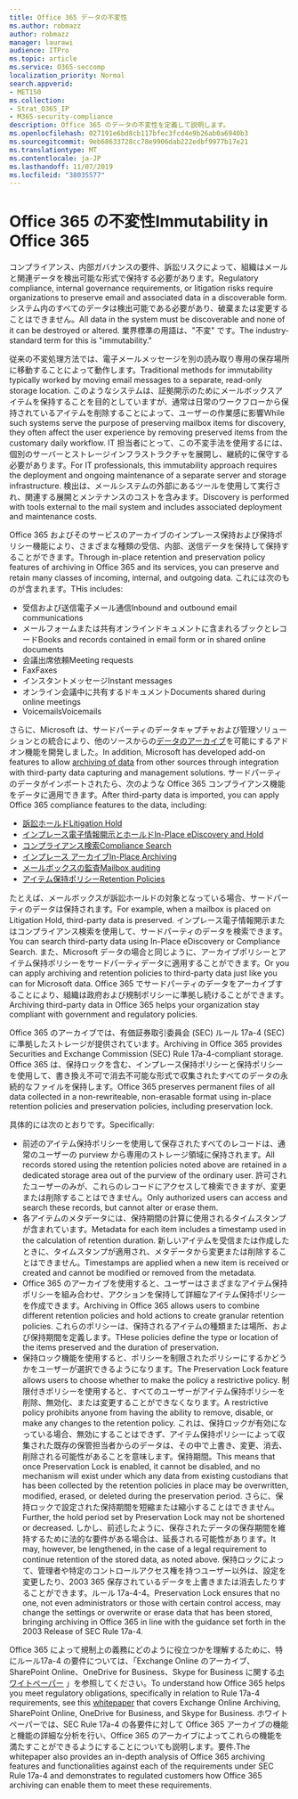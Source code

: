 ```yaml
---
title: Office 365 データの不変性
ms.author: robmazz
author: robmazz
manager: laurawi
audience: ITPro
ms.topic: article
ms.service: O365-seccomp
localization_priority: Normal
search.appverid:
- MET150
ms.collection:
- Strat_O365_IP
- M365-security-compliance
description: Office 365 のデータの不変性を定義して説明します。
ms.openlocfilehash: 027191e6bd8cb117bfec3fcd4e9b26ab0a6940b3
ms.sourcegitcommit: 9eb68633728cc78e9906dab222edbf9977b17e21
ms.translationtype: MT
ms.contentlocale: ja-JP
ms.lasthandoff: 11/07/2019
ms.locfileid: "38035577"
---
```

# <a name="immutability-in-office-365"></a><span data-ttu-id="91794-103">Office 365 の不変性</span><span class="sxs-lookup"><span data-stu-id="91794-103">Immutability in Office 365</span></span>

<span data-ttu-id="91794-104">コンプライアンス、内部ガバナンスの要件、訴訟リスクによって、組織はメールと関連データを検出可能な形式で保持する必要があります。</span><span class="sxs-lookup"><span data-stu-id="91794-104">Regulatory compliance, internal governance requirements, or litigation risks require organizations to preserve email and associated data in a discoverable form.</span></span> <span data-ttu-id="91794-105">システム内のすべてのデータは検出可能である必要があり、破棄または変更することはできません。</span><span class="sxs-lookup"><span data-stu-id="91794-105">All data in the system must be discoverable and none of it can be destroyed or altered.</span></span> <span data-ttu-id="91794-106">業界標準の用語は、"不変" です。</span><span class="sxs-lookup"><span data-stu-id="91794-106">The industry-standard term for this is "immutability."</span></span>

<span data-ttu-id="91794-107">従来の不変処理方法では、電子メールメッセージを別の読み取り専用の保存場所に移動することによって動作します。</span><span class="sxs-lookup"><span data-stu-id="91794-107">Traditional methods for immutability typically worked by moving email messages to a separate, read-only storage location.</span></span> <span data-ttu-id="91794-108">このようなシステムは、証拠開示のためにメールボックスアイテムを保持することを目的としていますが、通常は日常のワークフローから保持されているアイテムを削除することによって、ユーザーの作業感に影響</span><span class="sxs-lookup"><span data-stu-id="91794-108">While such systems serve the purpose of preserving mailbox items for discovery, they often affect the user experience by removing preserved items from the customary daily workflow.</span></span> <span data-ttu-id="91794-109">IT 担当者にとって、この不変手法を使用するには、個別のサーバーとストレージインフラストラクチャを展開し、継続的に保守する必要があります。</span><span class="sxs-lookup"><span data-stu-id="91794-109">For IT professionals, this immutability approach requires the deployment and ongoing maintenance of a separate server and storage infrastructure.</span></span> <span data-ttu-id="91794-110">検出は、メールシステムの外部にあるツールを使用して実行され、関連する展開とメンテナンスのコストを含みます。</span><span class="sxs-lookup"><span data-stu-id="91794-110">Discovery is performed with tools external to the mail system and includes associated deployment and maintenance costs.</span></span>

<span data-ttu-id="91794-111">Office 365 およびそのサービスのアーカイブのインプレース保持および保持ポリシー機能により、さまざまな種類の受信、内部、送信データを保持して保持することができます。</span><span class="sxs-lookup"><span data-stu-id="91794-111">Through in-place retention and preservation policy features of archiving in Office 365 and its services, you can preserve and retain many classes of incoming, internal, and outgoing data.</span></span> <span data-ttu-id="91794-112">これには次のものが含まれます。</span><span class="sxs-lookup"><span data-stu-id="91794-112">THis includes:</span></span>

- <span data-ttu-id="91794-113">受信および送信電子メール通信</span><span class="sxs-lookup"><span data-stu-id="91794-113">Inbound and outbound email communications</span></span>
- <span data-ttu-id="91794-114">メールフォームまたは共有オンラインドキュメントに含まれるブックとレコード</span><span class="sxs-lookup"><span data-stu-id="91794-114">Books and records contained in email form or in shared online documents</span></span>
- <span data-ttu-id="91794-115">会議出席依頼</span><span class="sxs-lookup"><span data-stu-id="91794-115">Meeting requests</span></span>
- <span data-ttu-id="91794-116">Fax</span><span class="sxs-lookup"><span data-stu-id="91794-116">Faxes</span></span>
- <span data-ttu-id="91794-117">インスタントメッセージ</span><span class="sxs-lookup"><span data-stu-id="91794-117">Instant messages</span></span>
- <span data-ttu-id="91794-118">オンライン会議中に共有するドキュメント</span><span class="sxs-lookup"><span data-stu-id="91794-118">Documents shared during online meetings</span></span>
- <span data-ttu-id="91794-119">Voicemails</span><span class="sxs-lookup"><span data-stu-id="91794-119">Voicemails</span></span>

<span data-ttu-id="91794-120">さらに、Microsoft は、サードパーティのデータキャプチャおよび管理ソリューションとの統合により、他のソースからの[データのアーカイブ](https://support.office.com/article/Archiving-third-party-data-in-Office-365-0ce338d5-3666-4a18-86ab-c6910ff408cc)を可能にするアドオン機能を開発しました。</span><span class="sxs-lookup"><span data-stu-id="91794-120">In addition, Microsoft has developed add-on features to allow [archiving of data](https://support.office.com/article/Archiving-third-party-data-in-Office-365-0ce338d5-3666-4a18-86ab-c6910ff408cc) from other sources through integration with third-party data capturing and management solutions.</span></span> <span data-ttu-id="91794-121">サードパーティのデータがインポートされたら、次のような Office 365 コンプライアンス機能をデータに適用できます。</span><span class="sxs-lookup"><span data-stu-id="91794-121">After third-party data is imported, you can apply Office 365 compliance features to the data, including:</span></span>

- [<span data-ttu-id="91794-122">訴訟ホールド</span><span class="sxs-lookup"><span data-stu-id="91794-122">Litigation Hold</span></span>](https://docs.microsoft.com/microsoft-365/compliance/create-a-litigation-hold)
- [<span data-ttu-id="91794-123">インプレース電子情報開示とホールド</span><span class="sxs-lookup"><span data-stu-id="91794-123">In-Place eDiscovery and Hold</span></span>](https://docs.microsoft.com/microsoft-365/compliance/manage-legal-investigations)
- [<span data-ttu-id="91794-124">コンプライアンス検索</span><span class="sxs-lookup"><span data-stu-id="91794-124">Compliance Search</span></span>](https://docs.microsoft.com/microsoft-365/compliance/search-for-content)
- [<span data-ttu-id="91794-125">インプレース アーカイブ</span><span class="sxs-lookup"><span data-stu-id="91794-125">In-Place Archiving</span></span>](https://docs.microsoft.com/microsoft-365/compliance/enable-archive-mailboxes)
- [<span data-ttu-id="91794-126">メールボックスの監査</span><span class="sxs-lookup"><span data-stu-id="91794-126">Mailbox auditing</span></span>](https://docs.microsoft.com/microsoft-365/compliance/enable-mailbox-auditing)
- [<span data-ttu-id="91794-127">アイテム保持ポリシー</span><span class="sxs-lookup"><span data-stu-id="91794-127">Retention Policies</span></span>](https://docs.microsoft.com/microsoft-365/compliance/retention-policies)

<span data-ttu-id="91794-128">たとえば、メールボックスが訴訟ホールドの対象となっている場合、サードパーティのデータは保持されます。</span><span class="sxs-lookup"><span data-stu-id="91794-128">For example, when a mailbox is placed on Litigation Hold, third-party data is preserved.</span></span> <span data-ttu-id="91794-129">インプレース電子情報開示またはコンプライアンス検索を使用して、サードパーティのデータを検索できます。</span><span class="sxs-lookup"><span data-stu-id="91794-129">You can search third-party data using In-Place eDiscovery or Compliance Search.</span></span> <span data-ttu-id="91794-130">また、Microsoft データの場合と同じように、アーカイブポリシーとアイテム保持ポリシーをサードパーティデータに適用することができます。</span><span class="sxs-lookup"><span data-stu-id="91794-130">Or you can apply archiving and retention policies to third-party data just like you can for Microsoft data.</span></span> <span data-ttu-id="91794-131">Office 365 でサードパーティのデータをアーカイブすることにより、組織は政府および規制ポリシーに準拠し続けることができます。</span><span class="sxs-lookup"><span data-stu-id="91794-131">Archiving third-party data in Office 365 helps your organization stay compliant with government and regulatory policies.</span></span>

<span data-ttu-id="91794-132">Office 365 のアーカイブでは、有価証券取引委員会 (SEC) ルール 17a-4 (SEC) に準拠したストレージが提供されています。</span><span class="sxs-lookup"><span data-stu-id="91794-132">Archiving in Office 365 provides Securities and Exchange Commission (SEC) Rule 17a-4-compliant storage.</span></span> <span data-ttu-id="91794-133">Office 365 は、保持ロックを含む、インプレース保持ポリシーと保持ポリシーを使用して、書き換え不可で消去不可能な形式で収集されたすべてのデータの永続的なファイルを保持します。</span><span class="sxs-lookup"><span data-stu-id="91794-133">Office 365 preserves permanent files of all data collected in a non-rewriteable, non-erasable format using in-place retention policies and preservation policies, including preservation lock.</span></span>

<span data-ttu-id="91794-134">具体的には次のとおりです。</span><span class="sxs-lookup"><span data-stu-id="91794-134">Specifically:</span></span>

- <span data-ttu-id="91794-135">前述のアイテム保持ポリシーを使用して保存されたすべてのレコードは、通常のユーザーの purview から専用のストレージ領域に保持されます。</span><span class="sxs-lookup"><span data-stu-id="91794-135">All records stored using the retention policies noted above are retained in a dedicated storage area out of the purview of the ordinary user.</span></span> <span data-ttu-id="91794-136">許可されたユーザーのみが、これらのレコードにアクセスして検索できますが、変更または削除することはできません。</span><span class="sxs-lookup"><span data-stu-id="91794-136">Only authorized users can access and search these records, but cannot alter or erase them.</span></span>
- <span data-ttu-id="91794-137">各アイテムのメタデータには、保持期間の計算に使用されるタイムスタンプが含まれています。</span><span class="sxs-lookup"><span data-stu-id="91794-137">Metadata for each item includes a timestamp used in the calculation of retention duration.</span></span> <span data-ttu-id="91794-138">新しいアイテムを受信または作成したときに、タイムスタンプが適用され、メタデータから変更または削除することはできません。</span><span class="sxs-lookup"><span data-stu-id="91794-138">Timestamps are applied when a new item is received or created and cannot be modified or removed from the metadata.</span></span>
- <span data-ttu-id="91794-139">Office 365 のアーカイブを使用すると、ユーザーはさまざまなアイテム保持ポリシーを組み合わせ、アクションを保持して詳細なアイテム保持ポリシーを作成できます。</span><span class="sxs-lookup"><span data-stu-id="91794-139">Archiving in Office 365 allows users to combine different retention policies and hold actions to create granular retention policies.</span></span> <span data-ttu-id="91794-140">これらのポリシーは、保持されるアイテムの種類または場所、および保持期間を定義します。</span><span class="sxs-lookup"><span data-stu-id="91794-140">THese policies define the type or location of the items preserved and the duration of preservation.</span></span>
- <span data-ttu-id="91794-141">保持ロック機能を使用すると、ポリシーを制限されたポリシーにするかどうかをユーザーが選択できるようになります。</span><span class="sxs-lookup"><span data-stu-id="91794-141">The Preservation Lock feature allows users to choose whether to make the policy a restrictive policy.</span></span> <span data-ttu-id="91794-142">制限付きポリシーを使用すると、すべてのユーザーがアイテム保持ポリシーを削除、無効化、または変更することができなくなります。</span><span class="sxs-lookup"><span data-stu-id="91794-142">A restrictive policy prohibits anyone from having the ability to remove, disable, or make any changes to the retention policy.</span></span> <span data-ttu-id="91794-143">これは、保持ロックが有効になっている場合、無効にすることはできず、アイテム保持ポリシーによって収集された既存の保管担当者からのデータは、その中で上書き、変更、消去、削除される可能性があることを意味します。保持期間。</span><span class="sxs-lookup"><span data-stu-id="91794-143">This means that once Preservation Lock is enabled, it cannot be disabled, and no mechanism will exist under which any data from existing custodians that has been collected by the retention policies in place may be overwritten, modified, erased, or deleted during the preservation period.</span></span> <span data-ttu-id="91794-144">さらに、保持ロックで設定された保持期間を短縮または縮小することはできません。</span><span class="sxs-lookup"><span data-stu-id="91794-144">Further, the hold period set by Preservation Lock may not be shortened or decreased.</span></span> <span data-ttu-id="91794-145">しかし、前述したように、保存されたデータの保存期間を維持するために法的な要件がある場合は、延長される可能性があります。</span><span class="sxs-lookup"><span data-stu-id="91794-145">It may, however, be lengthened, in the case of a legal requirement to continue retention of the stored data, as noted above.</span></span> <span data-ttu-id="91794-146">保持ロックによって、管理者や特定のコントロールアクセス権を持つユーザー以外は、設定を変更したり、2003 365 保存されているデータを上書きまたは消去したりすることができます。ルール 17a-4-4。</span><span class="sxs-lookup"><span data-stu-id="91794-146">Preservation Lock ensures that no one, not even administrators or those with certain control access, may change the settings or overwrite or erase data that has been stored, bringing archiving in Office 365 in line with the guidance set forth in the 2003 Release of SEC Rule 17a-4.</span></span>

<span data-ttu-id="91794-147">Office 365 によって規制上の義務にどのように役立つかを理解するために、特にルール17a-4 の要件については、「Exchange Online のアーカイブ、SharePoint Online、OneDrive for Business、Skype for Business に関する[ホワイトペーパー](https://go.microsoft.com/fwlink/?linkid=830440) 」を参照してください。</span><span class="sxs-lookup"><span data-stu-id="91794-147">To understand how Office 365 helps you meet regulatory obligations, specifically in relation to Rule 17a-4 requirements, see this [whitepaper](https://go.microsoft.com/fwlink/?linkid=830440) that covers Exchange Online Archiving, SharePoint Online, OneDrive for Business, and Skype for Business.</span></span> <span data-ttu-id="91794-148">ホワイトペーパーでは、SEC Rule 17a-4 の各要件に対して Office 365 アーカイブの機能と機能の詳細な分析を行い、Office 365 のアーカイブによってこれらの機能を満たすことができるようにすることについても説明します。要件.</span><span class="sxs-lookup"><span data-stu-id="91794-148">The whitepaper also provides an in-depth analysis of Office 365 archiving features and functionalities against each of the requirements under SEC Rule 17a-4 and demonstrates to regulated customers how Office 365 archiving can enable them to meet these requirements.</span></span>